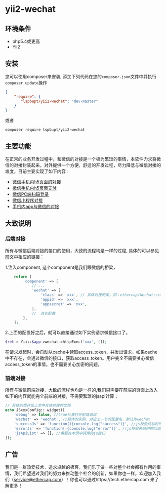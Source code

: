 # yii2-wechat


## 环境条件

- php5.4或更高
- Yii2


## 安装

您可以使用composer来安装, 添加下列代码在您的``composer.json``文件中并执行``composer update``操作

```json
{
    "require": {
       "lspbupt/yii2-wechat": "dev-master"
    }
}
```
或者
```
composer require lspbupt/yii2-wechat
```
## 主要功能

在正常的业务开发过程中，和微信的对接是一个极为繁琐的事情，本软件力求将微信的对接封装起来，对外提供一个方便，舒适的开发过程，尽力降低与微信对接的难度。目前主要实现了如下内容：

 - [微信手机内h5页面的对接][1]
 - [微信手机内h5页面支付][2]
 - [微信PC端扫码登录][3]
 - [微信小程序对接][4]
 - [手机内app与微信的对接][5]

## 大致说明

### 后端对接
所有与微信后端对接的接口的使用，大致的流程均是一样的过程, 具体的可以参见前文中相应的链接：

1.注入component, 这个component是我们跟微信的桥梁，

```php
    return [
        'component' => [
            // ...
            'wechat' => [
                'class' => 'xxx', // 具体对接的类，如：ethercap/Wechat::class,
                'appid' => 'xxx',
                'appsecret' => 'xxx',
            ],
            //  其它配置
        ],
    ];
```
2.上面的配置好之后，就可以直接通过如下实例请求微信接口了。
```php
$ret = Yii::$app->wechat->httpExec('xxx', []);
```
在请求发起时，会自动从cache中读取access_token，并发出请求。如果cache中不存在，会通过微信的接口，获取access_token。用户完全不需要关心微信access_token的事情，也不需要关心加密的问题。

    
### 前端对接
所有与微信前端对接，大致的流程也均是一样的,我们只需要在前端的页面上放入如下的内容就能完全前端的对接，不需要繁琐的jsapi计算：
```php
// 具体的类详见上文中具体对接的文档
echo JSxxxConfig:: widget([
    'debug' => false, //true代表打开前端调试
    'wechat' => 'wechat', //具体的实例，对应上一节的配置名，默认为wechat
    'successJs' => 'function(){console.log("success")}', //js校验成功时的回调
    'errorJs' => 'function(){console.log("error")}', //js校验失败时的回调
    'jsApiList' => [], //需要在本页中调用的js接口
]);
```


## 广告
我们是一群热爱技术，追求卓越的极客，我们乐于做一些对整个社会都有作用的事情，我们希望通过我们的努力来推动整个社会的创新，如果你也一样，欢迎加入我们（service@ethercap.com）！你也可以通过https://tech.ethercap.com 来了解更多！


 


  [1]: docs/Wechat.md
  [2]: docs/WxPay.md
  [3]: docs/WxLogin.md
  [4]: docs/WxApp.md
  [5]: docs/WxSmallApp.md
